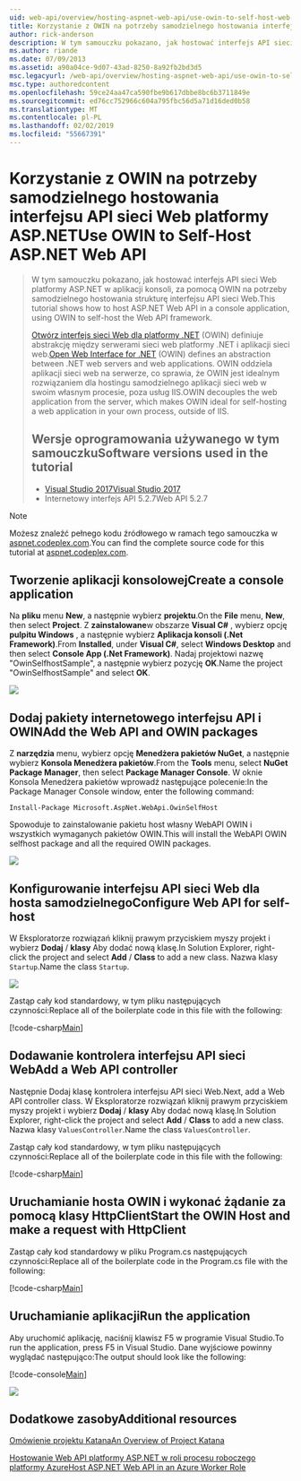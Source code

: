 ```yaml
---
uid: web-api/overview/hosting-aspnet-web-api/use-owin-to-self-host-web-api
title: Korzystanie z OWIN na potrzeby samodzielnego hostowania interfejsu API sieci Web programu ASP.NET | Dokumentacja firmy Microsoft
author: rick-anderson
description: W tym samouczku pokazano, jak hostować interfejs API sieci Web platformy ASP.NET w aplikacji konsoli, za pomocą OWIN na potrzeby samodzielnego hostowania strukturę interfejsu API sieci Web. Otwórz interfejs sieci Web dla platformy .NET (OWIN) d...
ms.author: riande
ms.date: 07/09/2013
ms.assetid: a90a04ce-9d07-43ad-8250-8a92fb2bd3d5
msc.legacyurl: /web-api/overview/hosting-aspnet-web-api/use-owin-to-self-host-web-api
msc.type: authoredcontent
ms.openlocfilehash: 59ce24aa47ca590fbe9b617dbbe8bc6b3711849e
ms.sourcegitcommit: ed76cc752966c604a795fbc56d5a71d16ded0b58
ms.translationtype: MT
ms.contentlocale: pl-PL
ms.lasthandoff: 02/02/2019
ms.locfileid: "55667391"
---
```

<a name="use-owin-to-self-host-aspnet-web-api"></a><span data-ttu-id="8d9a7-104">Korzystanie z OWIN na potrzeby samodzielnego hostowania interfejsu API sieci Web platformy ASP.NET</span><span class="sxs-lookup"><span data-stu-id="8d9a7-104">Use OWIN to Self-Host ASP.NET Web API</span></span> 
====================

> <span data-ttu-id="8d9a7-105">W tym samouczku pokazano, jak hostować interfejs API sieci Web platformy ASP.NET w aplikacji konsoli, za pomocą OWIN na potrzeby samodzielnego hostowania strukturę interfejsu API sieci Web.</span><span class="sxs-lookup"><span data-stu-id="8d9a7-105">This tutorial shows how to host ASP.NET Web API in a console application, using OWIN to self-host the Web API framework.</span></span>
>
> <span data-ttu-id="8d9a7-106">[Otwórz interfejs sieci Web dla platformy .NET](http://owin.org) (OWIN) definiuje abstrakcję między serwerami sieci web platformy .NET i aplikacji sieci web.</span><span class="sxs-lookup"><span data-stu-id="8d9a7-106">[Open Web Interface for .NET](http://owin.org) (OWIN) defines an abstraction between .NET web servers and web applications.</span></span> <span data-ttu-id="8d9a7-107">OWIN oddziela aplikacji sieci web na serwerze, co sprawia, że OWIN jest idealnym rozwiązaniem dla hostingu samodzielnego aplikacji sieci web w swoim własnym procesie, poza usług IIS.</span><span class="sxs-lookup"><span data-stu-id="8d9a7-107">OWIN decouples the web application from the server, which makes OWIN ideal for self-hosting a web application in your own process, outside of IIS.</span></span>
>
> ## <a name="software-versions-used-in-the-tutorial"></a><span data-ttu-id="8d9a7-108">Wersje oprogramowania używanego w tym samouczku</span><span class="sxs-lookup"><span data-stu-id="8d9a7-108">Software versions used in the tutorial</span></span>
>
>
> - [<span data-ttu-id="8d9a7-109">Visual Studio 2017</span><span class="sxs-lookup"><span data-stu-id="8d9a7-109">Visual Studio 2017</span></span>](https://visualstudio.microsoft.com/downloads/) 
> - <span data-ttu-id="8d9a7-110">Internetowy interfejs API 5.2.7</span><span class="sxs-lookup"><span data-stu-id="8d9a7-110">Web API 5.2.7</span></span>


> [!NOTE]
> <span data-ttu-id="8d9a7-111">Możesz znaleźć pełnego kodu źródłowego w ramach tego samouczka w [aspnet.codeplex.com](https://aspnet.codeplex.com/SourceControl/latest#Samples/WebApi/OwinSelfhostSample/ReadMe.txt).</span><span class="sxs-lookup"><span data-stu-id="8d9a7-111">You can find the complete source code for this tutorial at [aspnet.codeplex.com](https://aspnet.codeplex.com/SourceControl/latest#Samples/WebApi/OwinSelfhostSample/ReadMe.txt).</span></span>


## <a name="create-a-console-application"></a><span data-ttu-id="8d9a7-112">Tworzenie aplikacji konsolowej</span><span class="sxs-lookup"><span data-stu-id="8d9a7-112">Create a console application</span></span>

<span data-ttu-id="8d9a7-113">Na **pliku** menu **New**, a następnie wybierz **projektu**.</span><span class="sxs-lookup"><span data-stu-id="8d9a7-113">On the **File** menu,  **New**, then select **Project**.</span></span> <span data-ttu-id="8d9a7-114">Z **zainstalowane**w obszarze **Visual C#** , wybierz opcję **pulpitu Windows** , a następnie wybierz **Aplikacja konsoli (.Net Framework)**.</span><span class="sxs-lookup"><span data-stu-id="8d9a7-114">From **Installed**, under **Visual C#**, select **Windows Desktop** and then select **Console App (.Net Framework)**.</span></span> <span data-ttu-id="8d9a7-115">Nadaj projektowi nazwę "OwinSelfhostSample", a następnie wybierz pozycję **OK**.</span><span class="sxs-lookup"><span data-stu-id="8d9a7-115">Name the project "OwinSelfhostSample" and select **OK**.</span></span>

[![](use-owin-to-self-host-web-api/_static/image7.png)](use-owin-to-self-host-web-api/_static/image7.png)

## <a name="add-the-web-api-and-owin-packages"></a><span data-ttu-id="8d9a7-116">Dodaj pakiety internetowego interfejsu API i OWIN</span><span class="sxs-lookup"><span data-stu-id="8d9a7-116">Add the Web API and OWIN packages</span></span>

<span data-ttu-id="8d9a7-117">Z **narzędzia** menu, wybierz opcję **Menedżera pakietów NuGet**, a następnie wybierz **Konsola Menedżera pakietów**.</span><span class="sxs-lookup"><span data-stu-id="8d9a7-117">From the **Tools** menu, select **NuGet Package Manager**, then select **Package Manager Console**.</span></span> <span data-ttu-id="8d9a7-118">W oknie Konsola Menedżera pakietów wprowadź następujące polecenie:</span><span class="sxs-lookup"><span data-stu-id="8d9a7-118">In the Package Manager Console window, enter the following command:</span></span>

`Install-Package Microsoft.AspNet.WebApi.OwinSelfHost`

<span data-ttu-id="8d9a7-119">Spowoduje to zainstalowanie pakietu host własny WebAPI OWIN i wszystkich wymaganych pakietów OWIN.</span><span class="sxs-lookup"><span data-stu-id="8d9a7-119">This will install the WebAPI OWIN selfhost package and all the required OWIN packages.</span></span>

[![](use-owin-to-self-host-web-api/_static/image4.png)](use-owin-to-self-host-web-api/_static/image3.png)

## <a name="configure-web-api-for-self-host"></a><span data-ttu-id="8d9a7-120">Konfigurowanie interfejsu API sieci Web dla hosta samodzielnego</span><span class="sxs-lookup"><span data-stu-id="8d9a7-120">Configure Web API for self-host</span></span>

<span data-ttu-id="8d9a7-121">W Eksploratorze rozwiązań kliknij prawym przyciskiem myszy projekt i wybierz **Dodaj** / **klasy** Aby dodać nową klasę.</span><span class="sxs-lookup"><span data-stu-id="8d9a7-121">In Solution Explorer, right-click the project and select **Add** / **Class** to add a new class.</span></span> <span data-ttu-id="8d9a7-122">Nazwa klasy `Startup`.</span><span class="sxs-lookup"><span data-stu-id="8d9a7-122">Name the class `Startup`.</span></span>

![](use-owin-to-self-host-web-api/_static/image5.png)

<span data-ttu-id="8d9a7-123">Zastąp cały kod standardowy, w tym pliku następujących czynności:</span><span class="sxs-lookup"><span data-stu-id="8d9a7-123">Replace all of the boilerplate code in this file with the following:</span></span>

[!code-csharp[Main](use-owin-to-self-host-web-api/samples/sample1.cs)]

## <a name="add-a-web-api-controller"></a><span data-ttu-id="8d9a7-124">Dodawanie kontrolera interfejsu API sieci Web</span><span class="sxs-lookup"><span data-stu-id="8d9a7-124">Add a Web API controller</span></span>

<span data-ttu-id="8d9a7-125">Następnie Dodaj klasę kontrolera interfejsu API sieci Web.</span><span class="sxs-lookup"><span data-stu-id="8d9a7-125">Next, add a Web API controller class.</span></span> <span data-ttu-id="8d9a7-126">W Eksploratorze rozwiązań kliknij prawym przyciskiem myszy projekt i wybierz **Dodaj** / **klasy** Aby dodać nową klasę.</span><span class="sxs-lookup"><span data-stu-id="8d9a7-126">In Solution Explorer, right-click the project and select **Add** / **Class** to add a new class.</span></span> <span data-ttu-id="8d9a7-127">Nazwa klasy `ValuesController`.</span><span class="sxs-lookup"><span data-stu-id="8d9a7-127">Name the class `ValuesController`.</span></span>

<span data-ttu-id="8d9a7-128">Zastąp cały kod standardowy, w tym pliku następujących czynności:</span><span class="sxs-lookup"><span data-stu-id="8d9a7-128">Replace all of the boilerplate code in this file with the following:</span></span>

[!code-csharp[Main](use-owin-to-self-host-web-api/samples/sample2.cs)]

## <a name="start-the-owin-host-and-make-a-request-with-httpclient"></a><span data-ttu-id="8d9a7-129">Uruchamianie hosta OWIN i wykonać żądanie za pomocą klasy HttpClient</span><span class="sxs-lookup"><span data-stu-id="8d9a7-129">Start the OWIN Host and make a request with HttpClient</span></span>

<span data-ttu-id="8d9a7-130">Zastąp cały kod standardowy w pliku Program.cs następujących czynności:</span><span class="sxs-lookup"><span data-stu-id="8d9a7-130">Replace all of the boilerplate code in the Program.cs file with the following:</span></span>

[!code-csharp[Main](use-owin-to-self-host-web-api/samples/sample3.cs)]

## <a name="run-the-application"></a><span data-ttu-id="8d9a7-131">Uruchamianie aplikacji</span><span class="sxs-lookup"><span data-stu-id="8d9a7-131">Run the application</span></span>

<span data-ttu-id="8d9a7-132">Aby uruchomić aplikację, naciśnij klawisz F5 w programie Visual Studio.</span><span class="sxs-lookup"><span data-stu-id="8d9a7-132">To run the application, press F5 in Visual Studio.</span></span> <span data-ttu-id="8d9a7-133">Dane wyjściowe powinny wyglądać następująco:</span><span class="sxs-lookup"><span data-stu-id="8d9a7-133">The output should look like the following:</span></span>

[!code-console[Main](use-owin-to-self-host-web-api/samples/sample4.cmd)]

![](use-owin-to-self-host-web-api/_static/image6.png)

## <a name="additional-resources"></a><span data-ttu-id="8d9a7-134">Dodatkowe zasoby</span><span class="sxs-lookup"><span data-stu-id="8d9a7-134">Additional resources</span></span>

[<span data-ttu-id="8d9a7-135">Omówienie projektu Katana</span><span class="sxs-lookup"><span data-stu-id="8d9a7-135">An Overview of Project Katana</span></span>](../../../aspnet/overview/owin-and-katana/an-overview-of-project-katana.md)

[<span data-ttu-id="8d9a7-136">Hostowanie Web API platformy ASP.NET w roli procesu roboczego platformy Azure</span><span class="sxs-lookup"><span data-stu-id="8d9a7-136">Host ASP.NET Web API in an Azure Worker Role</span></span>](host-aspnet-web-api-in-an-azure-worker-role.md)
